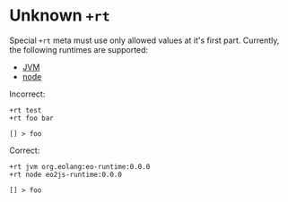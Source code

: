 # Unknown `+rt`

Special `+rt` meta must use only allowed values at it's first part. Currently,
the following runtimes are supported:

* [JVM](https://github.com/objectionary/eo)
* [node](https://github.com/objectionary/eo2js)

Incorrect:

```eo
+rt test
+rt foo bar

[] > foo
```

Correct:

```eo
+rt jvm org.eolang:eo-runtime:0.0.0
+rt node eo2js-runtime:0.0.0

[] > foo
```
